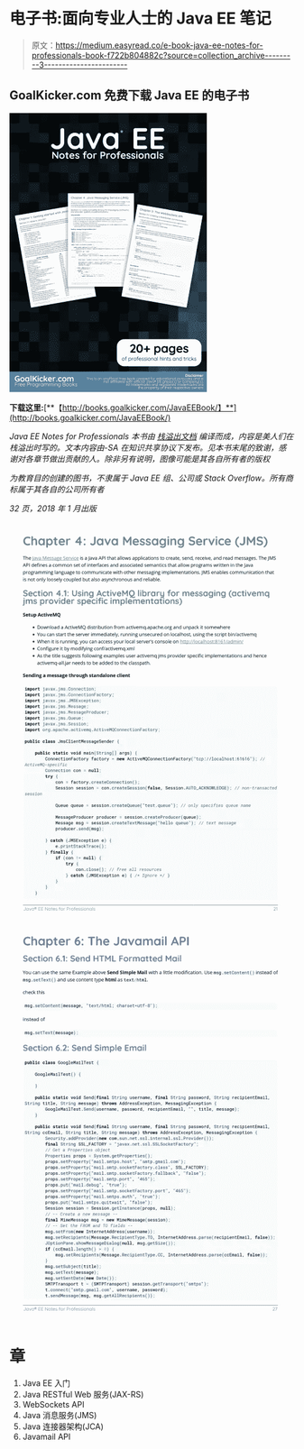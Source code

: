 # 电子书:面向专业人士的 Java EE 笔记

> 原文：<https://medium.easyread.co/e-book-java-ee-notes-for-professionals-book-f722b804882c?source=collection_archive---------3----------------------->

## GoalKicker.com 免费下载 Java EE 的电子书

![](img/653413107e807132c98ba07885ed8294.png)

**下载这里:**[**【http://books.goalkicker.com/JavaEEBook/】**](http://books.goalkicker.com/JavaEEBook/)

*Java EE Notes for Professionals 本书由* [*栈溢出文档*](https://archive.org/details/documentation-dump.7z) *编译而成，内容是美人们在栈溢出时写的。文本内容由-SA 在知识共享协议下发布。见本书末尾的致谢，感谢对各章节做出贡献的人。除非另有说明，图像可能是其各自所有者的版权*

*为教育目的创建的图书，不隶属于 Java EE 组、公司或 Stack Overflow。所有商标属于其各自的公司所有者*

*32 页，2018 年 1 月出版*

![](img/3bdda97e8e5c29351bcf92edc39aa082.png)![](img/3f1cf694da4aabfbdc65e095bf8e30de.png)

# 章

1.  Java EE 入门
2.  Java RESTful Web 服务(JAX-RS)
3.  WebSockets API
4.  Java 消息服务(JMS)
5.  Java 连接器架构(JCA)
6.  Javamail API